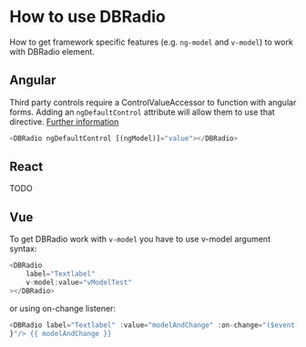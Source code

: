 # How to use DBRadio

How to get framework specific features (e.g. `ng-model` and `v-model`) to work with DBRadio element.

## Angular

Third party controls require a ControlValueAccessor to function with angular forms. Adding an `ngDefaultControl` attribute will allow them to use that directive.
[Further information](https://stackoverflow.com/a/46465959)

```ts
<DBRadio ngDefaultControl [(ngModel)]="value"></DBRadio>
```

## React

TODO

## Vue

To get DBRadio work with `v-model` you have to use v-model argument syntax:

```ts
<DBRadio
	label="Textlabel"
	v-model:value="vModelTest"
></DBRadio>
```

or using on-change listener:

```ts
<DBRadio label="Textlabel" :value="modelAndChange" :on-change="($event) => { modelAndChange = $event.target.value;
}"/> {{ modelAndChange }}
```
